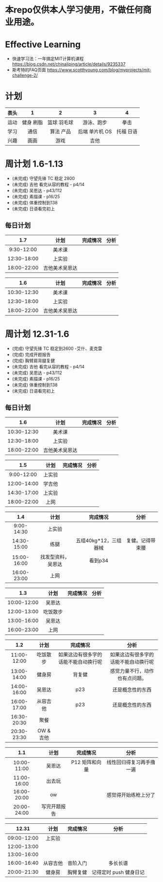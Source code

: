 # 本repo仅供本人学习使用，不做任何商业用途。

# Effective Learning

- 快速学习法：一年搞定MIT计算机课程 https://blog.csdn.net/chinaliping/article/details/9235337
- 斯考特的FAQ页面 https://www.scotthyoung.com/blog/myprojects/mit-challenge-2/

# 计划
| 表头 | 1 | 2 | 3 | 4 |
|:---:|:----:|:----:|:----:|:---:|
| 运动 | 健身 刷脂 | 篮球 羽毛球 | 游泳、跑步 | 拳击 |
| 学习 | 通信 |算法 产品 | 后端 单片机 OS | 托福 日语 |
| 兴趣 | 画画 | 游戏 | 吉他 |

# 周计划 1.6-1.13
* (未完成) 守望先锋 TC 稳定 2800
* (未完成) 吉他 看完从容的教程 - p4/14
* (未完成) 吴恩达             - p43/112
* (未完成) 素描课             - p16/25
* (未完成) 体重控制到138
* (未完成) 日语看完初上 

## 每日计划
| 1.7 | 计划 | 完成情况 | 分析 |
|:---:|:----:|:----:|:----:|
| 9:30-12:00 | 美术课 |  |  | 
| 12:30-18:00 | 上实验 |  |  | 
| 18:00-22:00 | 吉他美术吴恩达 |  |  |

| 1.6 | 计划 | 完成情况 | 分析 |
|:---:|:----:|:----:|:----:|
| 10:30-12:30 | 美术课 |  |  | 
| 12:30-18:00 | 上实验 |  |  | 
| 18:00-22:00 | 吉他美术吴恩达 |  |  |

# 周计划 12.31-1.6
* (完成) 守望先锋 TC 稳定到2600 -艾什、麦克雷
* (完成) 完成开题报告
* (完成) 胸臂肩背腿复健
* (未完成) 吉他 看完从容的教程 - p4/14
* (未完成) 吴恩达             - p43/112
* (未完成) 素描课             - p16/25
* (未完成) 体重控制到138
* (未完成) 日语看完初上 

## 每日计划

| 1.6 | 计划 | 完成情况 | 分析 |
|:---:|:----:|:----:|:----:|
| 10:30-12:30 | 美术课 |  |  | 
| 12:30-18:00 | 上实验 |  |  | 
| 18:00-22:00 | 吉他美术吴恩达 |  |  |

| 1.5 | 计划 | 完成情况 | 分析 |
|:---:|:----:|:----:|:----:|
| 9:00-12:00 | 上实验 |  |  | 
| 12:00-14:00 | 学吉他 |  |  | 
|14:30-17:00| 上实验 |  |
|18:00-22:00| 上网 |  |  |


| 1.4 | 计划 | 完成情况 | 分析 |
|:---:|:----:|:----:|:----:|
|9:00-14:30| 上实验 |  |  | 
|14:30-15:00| 练腿 | 五组40kg*12，三组器械 | 复健。记得带束腰 |
|15:00-16:00| 找发型资料，吴恩达 | 看到p34 |  |
|16:00-23:00| 上网 |  |  |

| 1.3 | 计划 | 完成情况 | 分析 |
|:---:|:----:|:----:|:----:|
|10:00-12:00| 吴恩达 |  |  | 
|12:00-13:00| 吃饭散步 |  |  |
|13:00-16:00| 吴恩达 |  |  |
|16:00-23:00| 上网 |  |  |

| 1.2 | 计划 | 完成情况 | 分析 |
|:---:|:----:|:----:|:----:|
|11:00-12:00| 吃饭散步 |  如果这边有很多字的话能不能自动换行呢|  如果这边有很多字的话能不能自动换行呢| 
|13:00-14:00| 健身房 | 背复健 | 感觉力量不行，动作也有点问题。 |
|14:00-16:00| 吴恩达 | p23 | 还是概念性的东西 |
|16:00-17:00| 从容吉他 | p23 | 还是概念性的东西 |
|16:30-20:30| 聚餐 | | |
|20:30-23:30| OW & 吉他 | | |

| 1.1 | 计划 | 完成情况 | 分析 |
|:---:|:----:|:----:|:----:|
|10:00-11:00| 吴恩达 |  P12 矩阵和向量 |  线性回归得复习再手撸一遍 | 
|11:00-16:00| 出去玩 | | |
|16:00-20:00| ow | | 感觉得开始练枪上分了 |
|20:00-24:00| 写完开题报告 | | |

| 12.31 | 计划 | 完成情况 | 分析 |
|:---:|:----:|:----:|:----:|
|09:00-12:00| 上实验 |  | | 
|12:00-13:00|| | |
|13:00-16:00| | | |
|16:00-16:40| 从容吉他 | 音阶入门 | 多长长谱 |
|20:00-21:30| 健身房| 胸臂复健 | 记得定时 push 健身日记 |

